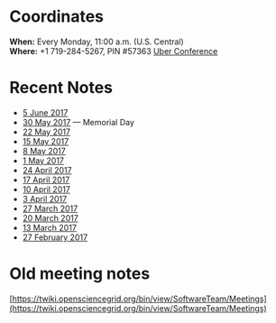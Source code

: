 # Coordinates

**When:** Every Monday, 11:00 a.m. (U.S. Central)    
**Where:** +1 719-284-5267, PIN #57363 [Uber Conference](https://www.uberconference.com/osgblin)

# Recent Notes

  * [5 June 2017](meetings/2017/TechArea20170605.md)
  * [30 May 2017](meetings/2017/TechArea20170530.md) &mdash; Memorial Day
  * [22 May 2017](meetings/2017/TechArea20170522.md)
  * [15 May 2017](meetings/2017/TechArea20170515.md)
  * [8 May 2017](meetings/2017/TechArea20170508.md)
  * [1 May 2017](meetings/2017/TechArea20170501.md)
  * [24 April 2017](meetings/2017/TechArea20170424.md)
  * [17 April 2017](meetings/2017/TechArea20170417.md)
  * [10 April 2017](https://twiki.opensciencegrid.org/bin/view/SoftwareTeam/TechAreaMeeting20170410)
  * [3 April 2017](https://twiki.opensciencegrid.org/bin/view/SoftwareTeam/TechAreaMeeting20170403)
  * [27 March 2017](https://twiki.opensciencegrid.org/bin/view/SoftwareTeam/TechAreaMeeting20170327)
  * [20 March 2017](https://twiki.opensciencegrid.org/bin/view/SoftwareTeam/TechAreaMeeting20170320)
  * [13 March 2017](https://twiki.opensciencegrid.org/bin/view/SoftwareTeam/TechAreaMeeting20170313)
  * [27 February 2017](meetings/2017/TechArea20170227.md)

# Old meeting notes

[https://twiki.opensciencegrid.org/bin/view/SoftwareTeam/Meetings](https://twiki.opensciencegrid.org/bin/view/SoftwareTeam/Meetings)
